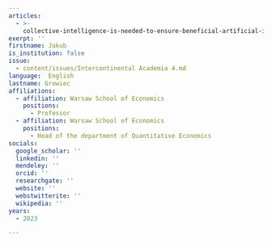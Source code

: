 ```yaml
---
articles:
  - >-
    collective-intelligence-is-needed-to-ensure-beneficial-artificial-intelligence
exerpt: ''
firstname: Jakub
is_institution: false
issue:
  - content/issues/Intercontinental Academia 4.md
language:  English
lastname: Growiec
affiliations:
  - affiliation: Warsaw School of Economics
    positions:
      - Professor
  - affiliation: Warsaw School of Economics
    positions:
      - Head of the department of Quantitative Economics
socials:
  google_scholar: ''
  linkedin: ''
  mendeley: ''
  orcid: ''
  researchgate: ''
  website: ''
  webstwitterite: ''
  wikipedia: ''
years:
  - 2023

---
```

